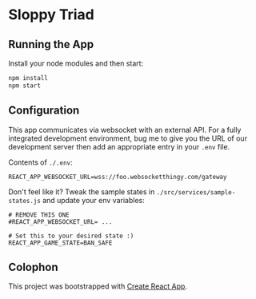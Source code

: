 # Sloppy Triad

## Running the App

Install your node modules and then start:

```javascript
npm install
npm start
```

## Configuration

This app communicates via websocket with an external API. For a fully
integrated development environment, bug me to give you the URL of
our development server then add an appropriate entry in your `.env` file.

Contents of `./.env`:

```
REACT_APP_WEBSOCKET_URL=wss://foo.websocketthingy.com/gateway
```

Don't feel like it? Tweak the sample states in `./src/services/sample-states.js`
and update your env variables:

```
# REMOVE THIS ONE
#REACT_APP_WEBSOCKET_URL= ...

# Set this to your desired state :)
REACT_APP_GAME_STATE=BAN_SAFE
```

## Colophon

This project was bootstrapped with [Create React App](https://github.com/facebook/create-react-app).